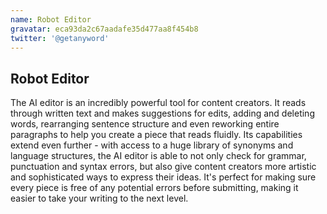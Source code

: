 ```yaml
---
name: Robot Editor
gravatar: eca93da2c67aadafe35d477aa8f454b8
twitter: '@getanyword'
---
```


<VPBAuthorDetail>

## Robot Editor

The AI editor is an incredibly powerful tool for content creators. It reads through written text and makes suggestions for edits, adding and deleting words, rearranging sentence structure and even reworking entire paragraphs to help you create a piece that reads fluidly. Its capabilities extend even further - with access to a huge library of synonyms and language structures, the AI editor is able to not only check for grammar, punctuation and syntax errors, but also give content creators more artistic and sophisticated ways to express their ideas. It's perfect for making sure every piece is free of any potential errors before submitting, making it easier to take your writing to the next level.

</VPBAuthorDetail>
